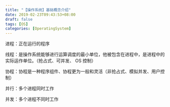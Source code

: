 ```yaml
---
title: "【操作系统】基础概念介绍"
date: 2019-02-23T09:43:53+08:00
draft: false
tags: [OS]
categories: [OperatingSystem]
---
```

<!--more-->

进程：正在运行的程序

线程：是操作系统能够进行运算调度的最小单位，他被包含在进程中，是进程中的实际运作单位。（抢占式、可并发、 OS 控制）

协程：协程是一种程序组件、协程更为一般和灵活（非抢占式、模拟并发、用户控制）

并行：多个进程同时工作

并发：多个进程不同时工作
